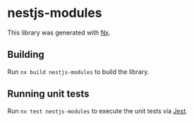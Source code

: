 # nestjs-modules

This library was generated with [Nx](https://nx.dev).

## Building

Run `nx build nestjs-modules` to build the library.

## Running unit tests

Run `nx test nestjs-modules` to execute the unit tests via [Jest](https://jestjs.io).
